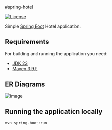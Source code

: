 #spring-hotel

[![License](http://img.shields.io/:license-apache-blue.svg)](http://www.apache.org/licenses/LICENSE-2.0.html)

Simple [Spring Boot](https://spring.io/projects/spring-boot) Hotel application.

## Requirements

For building and running the application you need:

- [JDK 23](https://openjdk.org/projects/jdk/23/)
- [Maven 3.9.9](https://maven.apache.org)

## ER Diagrams

![image](https://github.com/user-attachments/assets/5f54b575-2cc7-47a1-8b08-53f19cde3a98)

## Running the application locally

```shell
mvn spring-boot:run
```